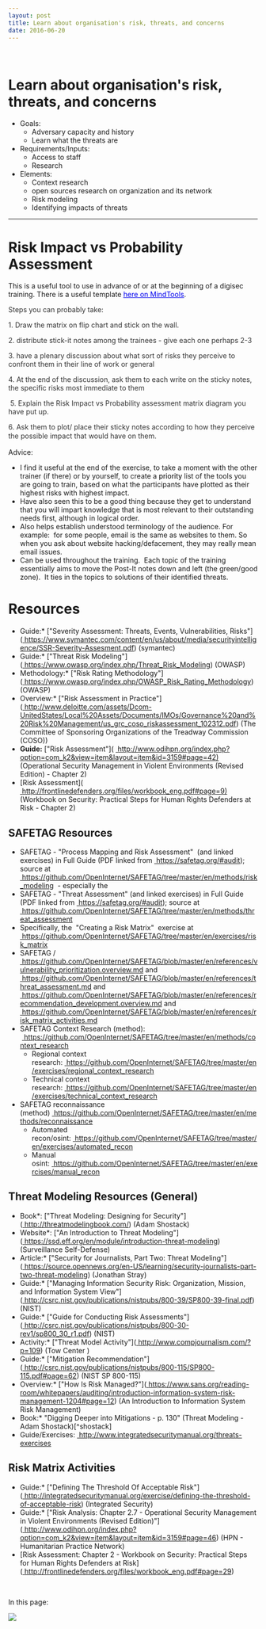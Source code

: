 ```yaml
---
layout: post
title: Learn about organisation's risk, threats, and concerns
date: 2016-06-20
---
```


<body class="mceContentBody aui-theme-default wiki-content fullsize">
<p> </p> <div class="contentLayout2">
<div class="columnLayout two-equal" data-layout="two-equal">
<div class="cell normal" data-type="normal">
<div class="innerCell">
<h1>Learn about organisation's risk, threats, and concerns</h1><ul><li>Goals:<ul><li>Adversary capacity and history</li><li>Learn what the threats are</li></ul></li><li>Requirements/Inputs:<ul><li>Access to staff</li><li>Research</li></ul></li><li>Elements:<ul><li>Context research</li><li>open sources research on organization and its network</li><li>Risk modeling</li><li>Identifying impacts of threats</li></ul></li></ul><hr/><h1>Risk Impact vs Probability Assessment</h1><p>This is a useful tool to use in advance of or at the beginning of a digisec training. There is a useful template <a href="https://www.mindtools.com/pages/article/newPPM_78.htm"><span style="color: rgb(0,0,238);"><span style="text-decoration: underline;">here on MindTools</span></span></a>.</p><p><span style="color: rgb(51,51,51);">Steps you can probably take:</span></p><p><span style="color: rgb(51,51,51);">1. Draw the matrix on flip chart and stick on the wall.</span></p><p><span style="color: rgb(51,51,51);">2. distribute stick-it notes among the trainees - give each one perhaps 2-3</span></p><p><span style="color: rgb(51,51,51);">3. have a plenary discussion about what sort of risks they perceive to confront them in their line of work or general</span></p><p><span style="color: rgb(51,51,51);"> 4. At the end of the discussion, ask them to each write on the sticky notes, the specific risks most immediate to them</span></p><p><span style="color: rgb(51,51,51);"> 5. Explain the Risk Impact vs Probability assessment matrix diagram you have put up.         </span></p><p><span style="color: rgb(51,51,51);"> 6. Ask them to plot/ place their sticky notes according to how they perceive the possible impact that would have on them.<span style="line-height: 1.42857;"> </span></span></p><p>Advice:       </p><ul><li>I find it useful at the end of the exercise, to take a moment with the other trainer (if there) or by yourself, to create a <span style="color: rgb(0,0,0);">priority</span> list of the tools you are going to train, based on what the participants have plotted as their highest risks with highest impact.</li><li>Have also seen this to be a good thing because they get to understand that you will impart knowledge that is most relevant to their outstanding needs first, although in logical order.</li><li>Also helps establish understood terminology of the audience. For example:  for some people, email is the same as websites to them. So when you ask about website hacking/defacement, they may really mean email issues.</li><li>Can be used throughout the training.  Each topic of the training essentially aims to move the Post-It notes down and left (the green/good zone).  It ties in the topics to solutions of their identified threats.</li></ul><h1>Resources</h1><ul><li>Guide:* ["Severity Assessment: Threats, Events, Vulnerabilities, Risks"](<a href="https://www.symantec.com/content/en/us/about/media/securityintelligence/SSR-Severity-Assesment.pdf"><span style="color: rgb(0,0,238);"> </span></a><a class="external-link" href="https://www.symantec.com/content/en/us/about/media/securityintelligence/SSR-Severity-Assesment.pdf+" rel="nofollow">https://www.symantec.com/content/en/us/about/media/securityintelligence/SSR-Severity-Assesment.pdf</a>) (symantec)</li><li>Guide:* ["Threat Risk Modeling"](<a href="https://www.owasp.org/index.php/Threat_Risk_Modeling"><span style="color: rgb(0,0,238);"> </span></a><a class="external-link" href="https://www.owasp.org/index.php/Threat_Risk_Modeling+" rel="nofollow">https://www.owasp.org/index.php/Threat_Risk_Modeling</a>) (OWASP)</li><li>Methodology:* ["Risk Rating Methodology"](<a href="https://www.owasp.org/index.php/OWASP_Risk_Rating_Methodology"><span style="color: rgb(0,0,238);"> </span></a><a class="external-link" href="https://www.owasp.org/index.php/OWASP_Risk_Rating_Methodology+" rel="nofollow">https://www.owasp.org/index.php/OWASP_Risk_Rating_Methodology</a>) (OWASP)</li><li>Overview:* ["Risk Assessment in Practice"](<a href="http://www.deloitte.com/assets/Dcom-UnitedStates/Local%20Assets/Documents/IMOs/Governance%20and%20Risk%20Management/us_grc_coso_riskassessment_102312.pdf"><span style="color: rgb(0,0,238);"> </span></a><a class="external-link" href="http://www.deloitte.com/assets/Dcom-UnitedStates/Local%20Assets/Documents/IMOs/Governance%20and%20Risk%20Management/us_grc_coso_riskassessment_102312.pdf+" rel="nofollow">http://www.deloitte.com/assets/Dcom-UnitedStates/Local%20Assets/Documents/IMOs/Governance%20and%20Risk%20Management/us_grc_coso_riskassessment_102312.pdf</a>) (The Committee of Sponsoring Organizations of the Treadway Commission (COSO))</li><li><strong>Guide:</strong> ["Risk Assessment"]( <a href="http://www.odihpn.org/index.php?option=com_k2&amp;view=item&amp;layout=item&amp;id=3159#page=42%29"><span style="color: rgb(0,0,238);"> </span></a><a class="external-link" href="http://www.odihpn.org/index.php?option=com_k2&amp;view=item&amp;layout=item&amp;id=3159#page=42)+" rel="nofollow">http://www.odihpn.org/index.php?option=com_k2&amp;view=item&amp;layout=item&amp;id=3159#page=42)</a> (Operational Security Management in Violent Environments (Revised Edition) - Chapter 2)</li><li>[Risk Assessment]( <a href="http://frontlinedefenders.org/files/workbook_eng.pdf#page=9%29"><span style="color: rgb(0,0,238);"> </span></a><a class="external-link" href="http://frontlinedefenders.org/files/workbook_eng.pdf#page=9)+" rel="nofollow">http://frontlinedefenders.org/files/workbook_eng.pdf#page=9)</a> (Workbook on Security: Practical Steps for Human Rights Defenders at Risk - Chapter 2)</li></ul><h2>SAFETAG Resources</h2><ul><li>SAFETAG - "Process Mapping and Risk Assessment"  (and linked exercises) in Full Guide (PDF linked from <a href="https://safetag.org/#audit"><span style="color: rgb(0,0,238);"> </span></a><a class="external-link" href="https://safetag.org/#audit+" rel="nofollow">https://safetag.org/#audit</a>); source at <a href="https://github.com/OpenInternet/SAFETAG/tree/master/en/methods/risk_modeling"><span style="color: rgb(0,0,238);"> </span></a><a class="external-link" href="https://github.com/OpenInternet/SAFETAG/tree/master/en/methods/risk_modeling+" rel="nofollow">https://github.com/OpenInternet/SAFETAG/tree/master/en/methods/risk_modeling</a>  - especially the</li><li>SAFETAG - "Threat Assessment" (and linked exercises) in Full Guide (PDF linked from <a href="https://safetag.org/#audit"><span style="color: rgb(0,0,238);"> </span></a><a class="external-link" href="https://safetag.org/#audit+" rel="nofollow">https://safetag.org/#audit</a>); source at <a href="https://github.com/OpenInternet/SAFETAG/tree/master/en/methods/threat_assessment"><span style="color: rgb(0,0,238);"> </span></a><a class="external-link" href="https://github.com/OpenInternet/SAFETAG/tree/master/en/methods/threat_assessment+" rel="nofollow">https://github.com/OpenInternet/SAFETAG/tree/master/en/methods/threat_assessment</a></li><li>Specifically, the  "Creating a Risk Matrix"  exercise at <a href="https://github.com/OpenInternet/SAFETAG/tree/master/en/exercises/risk_matrix"><span style="color: rgb(0,0,238);"> </span></a><a class="external-link" href="https://github.com/OpenInternet/SAFETAG/tree/master/en/exercises/risk_matrix+" rel="nofollow">https://github.com/OpenInternet/SAFETAG/tree/master/en/exercises/risk_matrix</a></li><li>SAFETAG / <a href="https://github.com/OpenInternet/SAFETAG/blob/master/en/references/vulnerability_prioritization.overview.md"><span style="color: rgb(0,0,238);"> </span></a><a class="external-link" href="https://github.com/OpenInternet/SAFETAG/blob/master/en/references/vulnerability_prioritization.overview.md+" rel="nofollow">https://github.com/OpenInternet/SAFETAG/blob/master/en/references/vulnerability_prioritization.overview.md</a> and <a href="https://github.com/OpenInternet/SAFETAG/blob/master/en/references/threat_assessment.md"><span style="color: rgb(0,0,238);"> </span></a><a class="external-link" href="https://github.com/OpenInternet/SAFETAG/blob/master/en/references/threat_assessment.md+" rel="nofollow">https://github.com/OpenInternet/SAFETAG/blob/master/en/references/threat_assessment.md</a> and <a href="https://github.com/OpenInternet/SAFETAG/blob/master/en/references/recommendation_development.overview.md"><span style="color: rgb(0,0,238);"> </span></a><a class="external-link" href="https://github.com/OpenInternet/SAFETAG/blob/master/en/references/recommendation_development.overview.md+" rel="nofollow">https://github.com/OpenInternet/SAFETAG/blob/master/en/references/recommendation_development.overview.md</a> and <a href="https://github.com/OpenInternet/SAFETAG/blob/master/en/references/risk_matrix_activities.md"><span style="color: rgb(0,0,238);"> </span></a><a class="external-link" href="https://github.com/OpenInternet/SAFETAG/blob/master/en/references/risk_matrix_activities.md+" rel="nofollow">https://github.com/OpenInternet/SAFETAG/blob/master/en/references/risk_matrix_activities.md</a></li><li>SAFETAG Context Research (method):  <a href="https://github.com/OpenInternet/SAFETAG/tree/master/en/methods/context_research"><span style="color: rgb(0,0,238);"> </span></a><a class="external-link" href="https://github.com/OpenInternet/SAFETAG/tree/master/en/methods/context_research+" rel="nofollow">https://github.com/OpenInternet/SAFETAG/tree/master/en/methods/context_research</a><ul><li>Regional context research: <a href="https://github.com/OpenInternet/SAFETAG/tree/master/en/exercises/regional_context_research"><span style="color: rgb(0,0,238);"> </span></a><a class="external-link" href="https://github.com/OpenInternet/SAFETAG/tree/master/en/exercises/regional_context_research+" rel="nofollow">https://github.com/OpenInternet/SAFETAG/tree/master/en/exercises/regional_context_research</a></li><li>Technical context research: <a href="https://github.com/OpenInternet/SAFETAG/tree/master/en/exercises/technical_context_research"><span style="color: rgb(0,0,238);"> </span></a><a class="external-link" href="https://github.com/OpenInternet/SAFETAG/tree/master/en/exercises/technical_context_research+" rel="nofollow">https://github.com/OpenInternet/SAFETAG/tree/master/en/exercises/technical_context_research</a></li></ul></li><li>SAFETAG reconnaissance (method) <a href="https://github.com/OpenInternet/SAFETAG/tree/master/en/methods/reconnaissance"><span style="color: rgb(0,0,238);"> </span></a><a class="external-link" href="https://github.com/OpenInternet/SAFETAG/tree/master/en/methods/reconnaissance+" rel="nofollow">https://github.com/OpenInternet/SAFETAG/tree/master/en/methods/reconnaissance</a><ul><li>Automated recon/osint: <a href="https://github.com/OpenInternet/SAFETAG/tree/master/en/exercises/automated_recon"><span style="color: rgb(0,0,238);"> </span></a><a class="external-link" href="https://github.com/OpenInternet/SAFETAG/tree/master/en/exercises/automated_recon+" rel="nofollow">https://github.com/OpenInternet/SAFETAG/tree/master/en/exercises/automated_recon</a></li><li>Manual osint: <a href="https://github.com/OpenInternet/SAFETAG/tree/master/en/exercises/manual_recon"><span style="color: rgb(0,0,238);"> </span></a><a class="external-link" href="https://github.com/OpenInternet/SAFETAG/tree/master/en/exercises/manual_recon+" rel="nofollow">https://github.com/OpenInternet/SAFETAG/tree/master/en/exercises/manual_recon</a></li></ul></li></ul><h2>Threat Modeling Resources (General)</h2><ul><li>Book*: ["Threat Modeling: Designing for Security"](<a href="http://threatmodelingbook.com/"><span style="color: rgb(0,0,238);"> </span></a><a class="external-link" href="http://threatmodelingbook.com/+" rel="nofollow">http://threatmodelingbook.com/</a>) (Adam Shostack)</li><li>Website*: ["An Introduction to Threat Modeling"](<a href="https://ssd.eff.org/en/module/introduction-threat-modeling"><span style="color: rgb(0,0,238);"> </span></a><a class="external-link" href="https://ssd.eff.org/en/module/introduction-threat-modeling+" rel="nofollow">https://ssd.eff.org/en/module/introduction-threat-modeling</a>) (Surveillance Self-Defense)</li><li>Article:* ["Security for Journalists, Part Two: Threat Modeling"](<a href="https://source.opennews.org/en-US/learning/security-journalists-part-two-threat-modeling"><span style="color: rgb(0,0,238);"> </span></a><a class="external-link" href="https://source.opennews.org/en-US/learning/security-journalists-part-two-threat-modeling+" rel="nofollow">https://source.opennews.org/en-US/learning/security-journalists-part-two-threat-modeling</a>) (Jonathan Stray)</li><li>Guide:* ["Managing Information Security Risk: Organization, Mission, and Information System View"](<a href="http://csrc.nist.gov/publications/nistpubs/800-39/SP800-39-final.pdf"><span style="color: rgb(0,0,238);"> </span></a><a class="external-link" href="http://csrc.nist.gov/publications/nistpubs/800-39/SP800-39-final.pdf+" rel="nofollow">http://csrc.nist.gov/publications/nistpubs/800-39/SP800-39-final.pdf</a>) (NIST)</li><li>Guide:* ["Guide for Conducting Risk Assessments"](<a href="http://csrc.nist.gov/publications/nistpubs/800-30-rev1/sp800_30_r1.pdf"><span style="color: rgb(0,0,238);"> </span></a><a class="external-link" href="http://csrc.nist.gov/publications/nistpubs/800-30-rev1/sp800_30_r1.pdf+" rel="nofollow">http://csrc.nist.gov/publications/nistpubs/800-30-rev1/sp800_30_r1.pdf</a>) (NIST)</li><li>Activity:* ["Threat Model Activity"](<a href="http://www.compjournalism.com/?p=109"><span style="color: rgb(0,0,238);"> </span></a><a class="external-link" href="http://www.compjournalism.com/?p=109+" rel="nofollow">http://www.compjournalism.com/?p=109</a>) (Tow Center )  </li><li>Guide:* ["Mitigation Recommendation"](<a href="http://csrc.nist.gov/publications/nistpubs/800-115/SP800-115.pdf#page=62"><span style="color: rgb(0,0,238);"> </span></a><a class="external-link" href="http://csrc.nist.gov/publications/nistpubs/800-115/SP800-115.pdf#page=62+" rel="nofollow">http://csrc.nist.gov/publications/nistpubs/800-115/SP800-115.pdf#page=62</a>) (NIST SP 800-115)</li><li>Overview:* ["How Is Risk Managed?"](<a href="https://www.sans.org/reading-room/whitepapers/auditing/introduction-information-system-risk-management-1204#page=12"><span style="color: rgb(0,0,238);"> </span></a><a class="external-link" href="https://www.sans.org/reading-room/whitepapers/auditing/introduction-information-system-risk-management-1204#page=12+" rel="nofollow">https://www.sans.org/reading-room/whitepapers/auditing/introduction-information-system-risk-management-1204#page=12</a>) (An Introduction to Information System Risk Management)</li><li>Book:* "Digging Deeper into Mitigations - p. 130" (Threat Modeling - Adam Shostack)[^shostack]</li><li>Guide/Exercises: <a href="http://www.integratedsecuritymanual.org/threats-exercises"><span style="color: rgb(0,0,238);"> </span></a><a class="external-link" href="http://www.integratedsecuritymanual.org/threats-exercises+" rel="nofollow">http://www.integratedsecuritymanual.org/threats-exercises</a></li></ul><h2>Risk Matrix Activities</h2><ul><li>Guide:* ["Defining The Threshold Of Acceptable Risk"](<a href="http://integratedsecuritymanual.org/exercise/defining-the-threshold-of-acceptable-risk"><span style="color: rgb(0,0,238);"> </span></a><a class="external-link" href="http://integratedsecuritymanual.org/exercise/defining-the-threshold-of-acceptable-risk+" rel="nofollow">http://integratedsecuritymanual.org/exercise/defining-the-threshold-of-acceptable-risk</a>) (Integrated Security)</li><li>Guide:* ["Risk Analysis: Chapter 2.7 - Operational Security Management in Violent Environments (Revised Edition)"](<a href="http://www.odihpn.org/index.php?option=com_k2&amp;view=item&amp;layout=item&amp;id=3159#page=46"><span style="color: rgb(0,0,238);"> </span></a><a class="external-link" href="http://www.odihpn.org/index.php?option=com_k2&amp;view=item&amp;layout=item&amp;id=3159#page=46+" rel="nofollow">http://www.odihpn.org/index.php?option=com_k2&amp;view=item&amp;layout=item&amp;id=3159#page=46</a>) (HPN - Humanitarian Practice Network)</li><li>[Risk Assessment: Chapter 2 - Workbook on Security: Practical Steps for Human Rights Defenders at Risk](<a href="http://frontlinedefenders.org/files/workbook_eng.pdf#page=29"><span style="color: rgb(0,0,238);"> </span></a><a class="external-link" href="http://frontlinedefenders.org/files/workbook_eng.pdf#page=29+" rel="nofollow">http://frontlinedefenders.org/files/workbook_eng.pdf#page=29</a>)</li></ul><p> </p></div>
</div>
<div class="cell normal" data-type="normal">
<div class="innerCell">
<p>In this page:</p><p><img class="editor-inline-macro" data-macro-id="58d225b2-e899-495a-b457-5b02271e06d1" data-macro-name="toc" data-macro-schema-version="1" src="/plugins/servlet/confluence/placeholder/macro?definition=e3RvY30&amp;locale=en_GB&amp;version=2"/></p></div>
</div>
</div>
</div>
<p> </p>
</body>